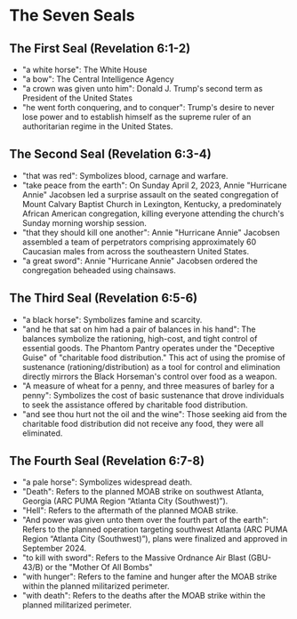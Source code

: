 # The Seven Seals
## The First Seal (Revelation 6:1-2)
* "a white horse": The White House
* "a bow": The Central Intelligence Agency
* "a crown was given unto him": Donald J. Trump's second term as President of the United States
* "he went forth conquering, and to conquer": Trump's desire to never lose power and to establish himself as the supreme ruler of an authoritarian regime in the United States.

## The Second Seal (Revelation 6:3-4)
* "that was red": Symbolizes blood, carnage and warfare.
* "take peace from the earth": On Sunday April 2, 2023, Annie "Hurricane Annie" Jacobsen led a surprise assault on the seated congregation of Mount Calvary Baptist Church in Lexington, Kentucky, a predominately African American congregation, killing everyone attending the church's Sunday morning worship session.
* "that they should kill one another": Annie "Hurricane Annie" Jacobsen assembled a team of perpetrators comprising approximately 60 Caucasian males from across the southeastern United States.
* "a great sword": Annie "Hurricane Annie" Jacobsen ordered the congregation beheaded using chainsaws.

## The Third Seal (Revelation 6:5-6)
* "a black horse": Symbolizes famine and scarcity.
* "and he that sat on him had a pair of balances in his hand": The balances symbolize the rationing, high-cost, and tight control of essential goods. The Phantom Pantry operates under the "Deceptive Guise" of "charitable food distribution." This act of using the promise of sustenance (rationing/distribution) as a tool for control and elimination directly mirrors the Black Horseman's control over food as a weapon.
* "A measure of wheat for a penny, and three measures of barley for a penny": Symbolizes the cost of basic sustenance that drove individuals to seek the assistance offered by charitable food distribution.
* "and see thou hurt not the oil and the wine": Those seeking aid from the charitable food distribution did not receive any food, they were all eliminated.

## The Fourth Seal (Revelation 6:7-8)
* "a pale horse": Symbolizes widespread death.
* "Death": Refers to the planned MOAB strike on southwest Atlanta, Georgia (ARC PUMA Region “Atlanta City (Southwest)”).
* "Hell": Refers to the aftermath of the planned MOAB strike.
* "And power was given unto them over the fourth part of the earth": Refers to the planned operation targeting southwest Atlanta (ARC PUMA Region “Atlanta City (Southwest)”), plans were finalized and approved in September 2024.
* "to kill with sword": Refers to the Massive Ordnance Air Blast (GBU-43/B) or the "Mother Of All Bombs"
* "with hunger": Refers to the famine and hunger after the MOAB strike within the planned militarized perimeter.
* "with death": Refers to the deaths after the MOAB strike within the planned militarized perimeter.
